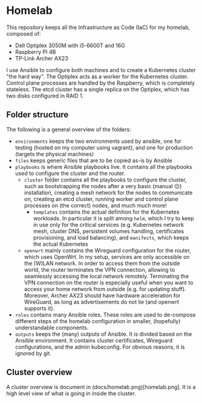 # Homelab

This repository keeps all the Infrastructure as Code (IaC) for my homelab, composed of:

- Dell Optiplex 3050M with i5-6600T and 16G
- Raspberry PI 4B
- TP-Link Archer AX23

I use Ansible to configure both machines and to create a Kubernetes cluster "the hard way".
The Optiplex acts as a worker for the Kubernetes cluster.
Control plane processes are handled by the Raspberry, which is completely stateless.
The etcd cluster has a single replica on the Optiplex, which has two disks configured in RAID 1.

## Folder structure

The following is a general overview of the folders:

- `environments` keeps the two environments used by ansible, one for testing (hosted on my computer using vagrant), and one for production (targets the physical machines)
- `files` keeps generic files that are to be copied as-is by Ansible
- `playbooks` is where Ansible playbooks live. It contains all the playbooks used to configure the cluster and the router.
  - `cluster` folder contains all the playbooks to configure the cluster, such as bootstrapping the nodes after a very basic (manual 😔) installation, creating a mesh network for the nodes to communicate on, creating an etcd cluster, running worker and control plane processes on (the correct) nodes, and much much more!
    - `templates` contains the actual definition for the Kubernetes workloads. In particular it is split among `helm`, which I try to keep in use only for the critical services (e.g. Kubernetes network mesh, cluster DNS, persistent volumes handling, certificates provisioning, and load balancing), and `manifests`, which keeps the actual Kubernetes
  - `openwrt` mainly contains the Wireguard configuration for the router, which uses OpenWrt. In my setup, services are only accessible on the (W)LAN network. In order to access them from the outside world, the router terminates the VPN connection, allowing to seamlessly accessing the local network remotely. Terminating the VPN connection on the router is especially useful when you want to access your home network from outside (e.g. for updating stuff). Moreover, Archer AX23 should have hardware acceleration for WireGuard, as long as advertisements do not lie (and openwrt supports it).
- `roles` contains many Ansible roles. These roles are used to de-compose different steps of the homelab configuration in smaller, (hopefully) understandable components.
- `outputs` keeps the (many) outputs of Ansible. It is divided based on the Ansible environment. It contains cluster certificates, Wireguard configurations, and the admin kubeconfig. For obvious reasons, it is ignored by git.

## Cluster overview

A cluster overview is document in (docs/homelab.png)[homelab.png]. It is a high level view of what is going in inside the cluster.
